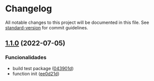 # Changelog

All notable changes to this project will be documented in this file. See [standard-version](https://github.com/conventional-changelog/standard-version) for commit guidelines.

## [1.1.0](https://github.com/projetos-de-software/organizer/compare/v1.0.0...v1.1.0) (2022-07-05)


### Funcionalidades

* build test package ([043901d](https://github.com/projetos-de-software/organizer/commit/043901dd6230214458596074b49c140d1bdd139f))
* function init ([ee0d21d](https://github.com/projetos-de-software/organizer/commit/ee0d21d959c95782fc17d088b075439fec79199b))


